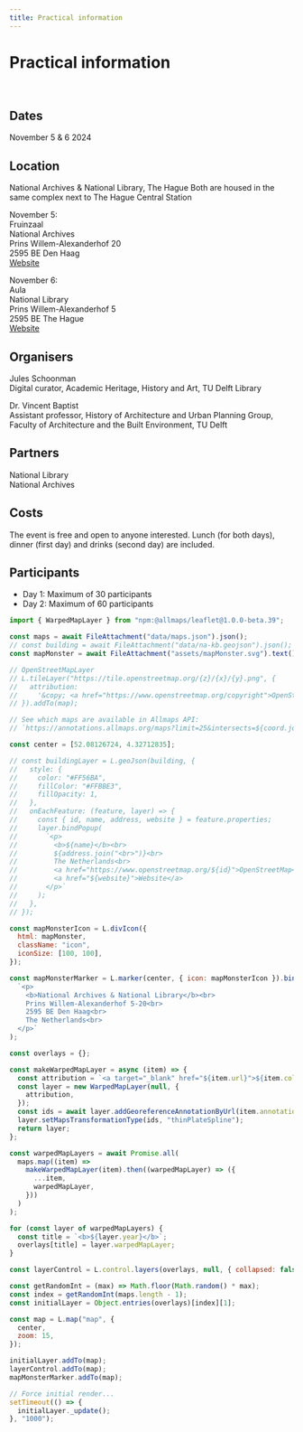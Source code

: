 ```yaml
---
title: Practical information
---
```


# Practical information

<br>

## Dates

November 5 & 6 2024

## Location

<div class="grid grid-cols-1" style="grid-auto-rows: 504px;">
  <div class="card" id="map" style="padding: 0">
  </div>
</div>

National Archives & National Library, The Hague
Both are housed in the same complex next to The Hague Central Station

November 5:<br>
Fruinzaal<br>
National Archives<br>
Prins Willem-Alexanderhof 20<br>
2595 BE Den Haag<br>
[Website](https://www.nationaalarchief.nl/over-het-na/contact/plan-je-bezoek-aan-het-nationaal-archief)

November 6:<br>
Aula<br>
National Library<br>
Prins Willem-Alexanderhof 5<br>
2595 BE The Hague<br>
[Website](https://www.kb.nl/en/visitors-members/address-and-opening-hours)

## Organisers

Jules Schoonman<br>
Digital curator, Academic Heritage, History and Art, TU Delft Library

Dr. Vincent Baptist<br>
Assistant professor, History of Architecture and Urban Planning Group, Faculty of Architecture and the Built Environment, TU Delft

## Partners

National Library<br>
National Archives

## Costs

The event is free and open to anyone interested. Lunch (for both days), dinner (first day) and drinks (second day) are included.

## Participants

- Day 1: Maximum of 30 participants
- Day 2: Maximum of 60 participants

```js
import { WarpedMapLayer } from "npm:@allmaps/leaflet@1.0.0-beta.39";

const maps = await FileAttachment("data/maps.json").json();
// const building = await FileAttachment("data/na-kb.geojson").json();
const mapMonster = await FileAttachment("assets/mapMonster.svg").text();

// OpenStreetMapLayer
// L.tileLayer("https://tile.openstreetmap.org/{z}/{x}/{y}.png", {
//   attribution:
//     '&copy; <a href="https://www.openstreetmap.org/copyright">OpenStreetMap</a>',
// }).addTo(map);

// See which maps are available in Allmaps API:
// `https://annotations.allmaps.org/maps?limit=25&intersects=${coord.join(",")}`

const center = [52.08126724, 4.32712835];

// const buildingLayer = L.geoJson(building, {
//   style: {
//     color: "#FF56BA",
//     fillColor: "#FFBBE3",
//     fillOpacity: 1,
//   },
//   onEachFeature: (feature, layer) => {
//     const { id, name, address, website } = feature.properties;
//     layer.bindPopup(
//       `<p>
//         <b>${name}</b><br>
//         ${address.join("<br>")}<br>
//         The Netherlands<br>
//         <a href="https://www.openstreetmap.org/${id}">OpenStreetMap</a><br>
//         <a href="${website}">Website</a>
//       </p>`
//     );
//   },
// });

const mapMonsterIcon = L.divIcon({
  html: mapMonster,
  className: "icon",
  iconSize: [100, 100],
});

const mapMonsterMarker = L.marker(center, { icon: mapMonsterIcon }).bindPopup(
  `<p>
    <b>National Archives & National Library</b><br>
    Prins Willem-Alexanderhof 5-20<br>
    2595 BE Den Haag<br>
    The Netherlands<br>
  </p>`
);

const overlays = {};

const makeWarpedMapLayer = async (item) => {
  const attribution = `<a target="_blank" href="${item.url}">${item.collection}</a>`;
  const layer = new WarpedMapLayer(null, {
    attribution,
  });
  const ids = await layer.addGeoreferenceAnnotationByUrl(item.annotation);
  layer.setMapsTransformationType(ids, "thinPlateSpline");
  return layer;
};

const warpedMapLayers = await Promise.all(
  maps.map((item) =>
    makeWarpedMapLayer(item).then((warpedMapLayer) => ({
      ...item,
      warpedMapLayer,
    }))
  )
);

for (const layer of warpedMapLayers) {
  const title = `<b>${layer.year}</b>`;
  overlays[title] = layer.warpedMapLayer;
}

const layerControl = L.control.layers(overlays, null, { collapsed: false });

const getRandomInt = (max) => Math.floor(Math.random() * max);
const index = getRandomInt(maps.length - 1);
const initialLayer = Object.entries(overlays)[index][1];

const map = L.map("map", {
  center,
  zoom: 15,
});

initialLayer.addTo(map);
layerControl.addTo(map);
mapMonsterMarker.addTo(map);

// Force initial render...
setTimeout(() => {
  initialLayer._update();
}, "1000");
```

<style>
  .card {
    background: #64C18F;
  }
  .leaflet-container {
    background: #64C18F;
  }
  .icon {
    border: none;
    background: none;
  }
  .control-link {
    > svg {
      height: 15px;
      width: 15px;
    }
  }
</style>

